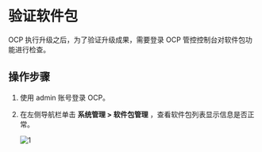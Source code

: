 # 验证软件包

OCP 执行升级之后，为了验证升级成果，需要登录 OCP 管控控制台对软件包功能进行检查。

## 操作步骤

1. 使用 admin 账号登录 OCP。

2. 在左侧导航栏单击 **系统管理 > 软件包管理** ，查看软件包列表显示信息是否正常。

   ![1](https://obbusiness-private.oss-cn-shanghai.aliyuncs.com/doc/img/ocp/410/%E8%BD%AF%E4%BB%B6%E5%8C%851.png)

